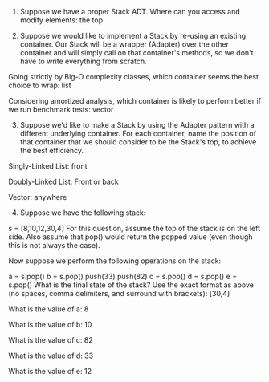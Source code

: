 1. Suppose we have a proper Stack ADT. Where can you access and modify elements: the top

2. Suppose we would like to implement a Stack by re-using an existing container. Our Stack will be a wrapper (Adapter) over the other container and will simply call on that container's methods, so we don't have to write everything from scratch.

Going strictly by Big-O complexity classes, which container seems the best choice to wrap: list

Considering amortized analysis, which container is likely to perform better if we run benchmark tests: vector

3. Suppose we'd like to make a Stack by using the Adapter pattern with a different underlying container. For each container, name the position of that container that we should consider to be the Stack's top, to achieve the best efficiency.

Singly-Linked List: front

Doubly-Linked List: Front or back

Vector: anywhere 


4. Suppose we have the following stack:

s = [8,10,12,30,4]
For this question, assume the top of the stack is on the left side. Also assume that pop() would return the popped value (even though this is not always the case).

Now suppose we perform the following operations on the stack:

a = s.pop()
b = s.pop()
push(33)
push(82)
c = s.pop()
d = s.pop()
e = s.pop()
What is the final state of the stack? Use the exact format as above (no spaces, comma delimiters, and surround with brackets): [30,4]

What is the value of a: 8

What is the value of b: 10

What is the value of c: 82

What is the value of d: 33

What is the value of e: 12